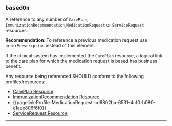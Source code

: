 ## `basedOn`

A reference to any number of `CarePlan`, `ImmunizationRecommendation`,`MedicationRequest` or `ServiceRequest` resources.

**Recommendation**: To reference a previous medication request use `priorPrescription` instead of this element.

If the clinical system has implemented the `CarePlan` resource, a logical link to the care plan for which the medication request is based has business benefit.

Any resource being referenced SHOULD conform to the following profiles/resources:

- <a href="https://hl7.org/fhir/R4/careplan.html">CarePlan Resource</a>
- <a href="https://www.hl7.org/fhir/r4/immunizationrecommendation.html">ImmunizationRecommendation Resource</a>
- {{pagelink:Profile-MedicationRequest-cd6802ba-6531-4cf0-b080-e1aee806f6f0}}
- <a href="https://hl7.org/fhir/R4/servicerequest.html">ServiceRequest Resource</a>

---
